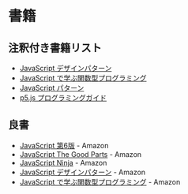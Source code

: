 # 書籍

## 注釈付き書籍リスト

- [JavaScript デザインパターン](978-4-87311-618-1/)
- [JavaScript で学ぶ関数型プログラミング](978-4-87311-660-0/)
- [JavaScript パターン](978-4-87311-488-0/)
- [p5.js プログラミングガイド](978-4-87783-381-7/)


## 良書

- [JavaScript 第6版](http://www.amazon.co.jp/dp/4873115736) - Amazon
- [JavaScript The Good Parts](http://www.amazon.co.jp/dp/4873113911) - Amazon
- [JavaScript Ninja](http://www.amazon.co.jp/dp/4798128457) - Amazon
- [JavaScript デザインパターン](http://www.amazon.co.jp/dp/487311618X) - Amazon
- [JavaScript で学ぶ関数型プログラミング](http://www.amazon.co.jp/dp/4873116600) - Amazon
